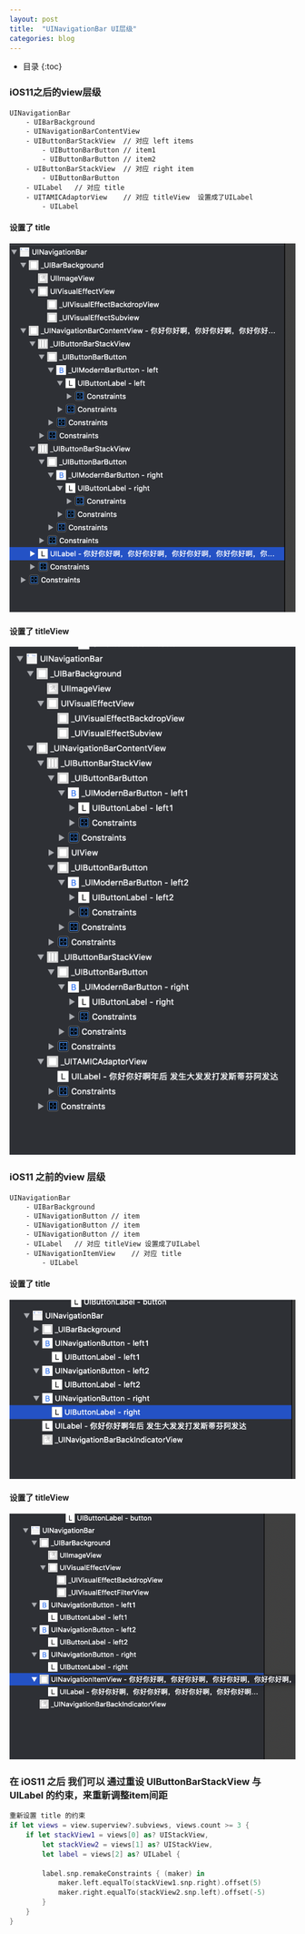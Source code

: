```yaml
---
layout: post
title:  "UINavigationBar UI层级"
categories: blog
---
```


* 目录
{:toc}

### iOS11之后的view层级
```
UINavigationBar
    - UIBarBackground
    - UINavigationBarContentView
    - UIButtonBarStackView  // 对应 left items
        - UIButtonBarButton // item1
        - UIButtonBarButton // item2
    - UIButtonBarStackView  // 对应 right item
        - UIButtonBarButton
    - UILabel   // 对应 title
    - UITAMICAdaptorView    // 对应 titleView  设置成了UILabel
        - UILabel

```

#### 设置了 title 

![](https://raw.githubusercontent.com/quding0308/quding0308.github.io/master/res/ios_12_title.png)

#### 设置了 titleView

![](https://raw.githubusercontent.com/quding0308/quding0308.github.io/master/res/ios_12_titleview.png)

### iOS11 之前的view 层级
```
UINavigationBar
    - UIBarBackground
    - UINavigationButton // item
    - UINavigationButton // item
    - UINavigationButton // item
    - UILabel   // 对应 titleView 设置成了UILabel
    - UINavigationItemView    // 对应 title
        - UILabel

```


#### 设置了 title 

![](https://raw.githubusercontent.com/quding0308/quding0308.github.io/master/res/ios10_3_titleview.png)

#### 设置了 titleView

![](https://raw.githubusercontent.com/quding0308/quding0308.github.io/master/res/ios10_3_title.png)

### 在 iOS11 之后 我们可以 通过重设 UIButtonBarStackView 与 UILabel 的约束，来重新调整item间距

``` Swift
重新设置 title 的约束
if let views = view.superview?.subviews, views.count >= 3 {
    if let stackView1 = views[0] as? UIStackView,
        let stackView2 = views[1] as? UIStackView,
        let label = views[2] as? UILabel {
        
        label.snp.remakeConstraints { (maker) in
            maker.left.equalTo(stackView1.snp.right).offset(5)
            maker.right.equalTo(stackView2.snp.left).offset(-5)
        }
    }
}
```